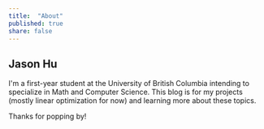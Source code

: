 ```yaml
---
title:  "About"
published: true
share: false
---
```


## Jason Hu

I'm a first-year student at the University of British Columbia intending to
specialize in Math and Computer Science. This blog is for my projects
(mostly linear optimization for now) and learning more about these topics.

Thanks for popping by!
